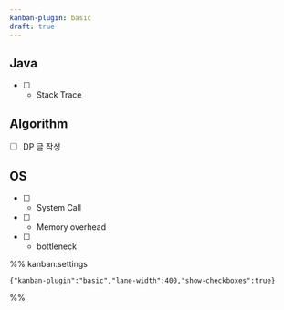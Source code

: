 ```yaml
---
kanban-plugin: basic
draft: true
---
```


## Java

- [ ] - Stack Trace


## Algorithm

- [ ] DP 글 작성


## OS

- [ ] - System Call
- [ ] - Memory overhead
- [ ] - bottleneck




%% kanban:settings
```
{"kanban-plugin":"basic","lane-width":400,"show-checkboxes":true}
```
%%